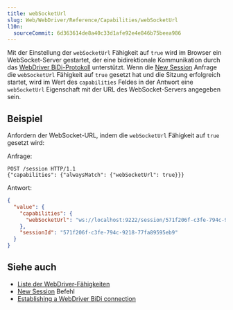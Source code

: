 ```yaml
---
title: webSocketUrl
slug: Web/WebDriver/Reference/Capabilities/webSocketUrl
l10n:
  sourceCommit: 6d363614de8a40c33d1afe92e4e846b75beea986
---
```


Mit der Einstellung der `webSocketUrl` Fähigkeit auf `true` wird im Browser ein WebSocket-Server gestartet, der eine bidirektionale Kommunikation durch das [WebDriver BiDi-Protokoll](https://w3c.github.io/webdriver-bidi/) unterstützt.
Wenn die [New Session](/de/docs/Web/WebDriver/Reference/Commands/NewSession) Anfrage die `webSocketUrl` Fähigkeit auf `true` gesetzt hat und die Sitzung erfolgreich startet, wird im Wert des `capabilities` Feldes in der Antwort eine `webSocketUrl` Eigenschaft mit der URL des WebSocket-Servers angegeben sein.

## Beispiel

Anfordern der WebSocket-URL, indem die `webSocketUrl` Fähigkeit auf `true` gesetzt wird:

Anfrage:

```http
POST /session HTTP/1.1
{"capabilities": {"alwaysMatch": {"webSocketUrl": true}}}
```

Antwort:

```json
{
  "value": {
    "capabilities": {
      "webSocketUrl": "ws://localhost:9222/session/571f206f-c3fe-794c-9218-77fa89595eb9"
    },
    "sessionId": "571f206f-c3fe-794c-9218-77fa89595eb9"
  }
}
```

## Siehe auch

- [Liste der WebDriver-Fähigkeiten](/de/docs/Web/WebDriver/Reference/Capabilities)
- [New Session](/de/docs/Web/WebDriver/Reference/Commands/NewSession) Befehl
- [Establishing a WebDriver BiDi connection](https://w3c.github.io/webdriver-bidi/#establishing)
